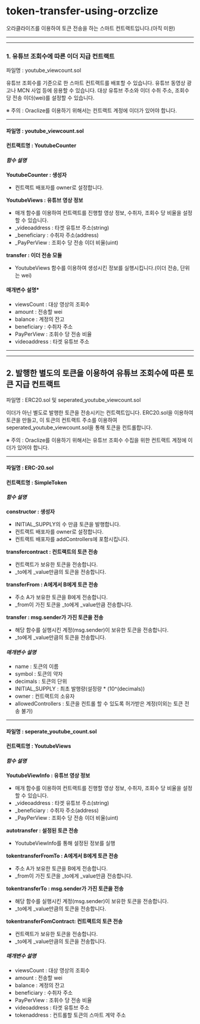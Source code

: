 ﻿
token-transfer-using-orzclize
=============================


오라클라이즈를 이용하여 토큰 전송을 하는 스마트 컨트랙트입니다.(아직 미완)

------------


------------


### 1. 유튜브 조회수에 따른 이더 지급 컨트랙트
파일명 : youtube_viewcount.sol    

유튜브 조회수를 기준으로 한 스마트 컨트랙트를 배포할 수 있습니다. 유튜브 동영상 광고나 MCN 사업 등에 응용할 수 있습니다.
대상 유튜브 주소와 이더 수취 주소, 조회수당 전송 이더(wei)를 설정할 수 있습니다.

※ 주의 : Oraclize를 이용하기 위해서는 컨트랙트 계정에 이더가 있어야 합니다.
  
  --------
#### 파일명 : youtube_viewcount.sol
#### 컨트랙트명 : YoutubeCounter
#### *함수 설명*

**YoutubeCounter : 생성자**
- 컨트랙트 배포자를 owner로 설정합니다.

**YoutubeViews : 유튜브 영상 정보**
- 매개 함수를 이용하여 컨트랙트를 진행할 영상 정보, 수취자, 조회수 당 비율을 설정할 수 있습니다.
- _videoaddress : 타겟 유튜브 주소(string)
- _beneficiary : 수취자 주소(address)
 - _PayPerView : 조회수 당 전송 이더 비율(uint)

**transfer : 이더 전송 모듈**
- YoutubeViews 함수를 이용하여 생성시킨 정보를 실행시킵니다.(이더 전송, 단위는 wei)
  

#### 매개변수 설명*
- viewsCount : 대상 영상의 조회수
- amount : 전송할 wei
- balance : 계정의 잔고
- beneficiary : 수취자 주소
- PayPerView : 조휘수 당 전송 비율
- videoaddress : 타겟 유튜브 주소

-------

------------


## 2. 발행한 별도의 토큰을 이용하여 유튜브 조회수에 따른 토큰 지급 컨트랙트
파일명 : ERC20.sol 및 seperated_youtube_viewcount.sol

이더가 아닌 별도로 발행한 토큰을 전송시키는 컨트랙트입니다.
ERC20.sol을 이용하여 토큰을 만들고, 이 토큰의 컨트랙트 주소를 이용하여 seperated_youtube_viewcount.sol을 통해 토큰을 컨트롤합니다.

※ 주의 : Oraclize를 이용하기 위해서는 유튜브 조회수 수집을 위한 컨트랙트 계정에 이더가 있어야 합니다.

------------
#### 파일명 : ERC-20.sol
#### 컨트랙트명 : SimpleToken
#### *함수 설명*

**constructor : 생성자**
- INITIAL_SUPPLY의 수 만큼 토큰을 발행합니다.
- 컨트랙트 배포자를 owner로 설정합니다.
- 컨트랙트 배포자를 addControllers에 포함시킵니다.

**transfercontract : 컨트랙트의 토큰 전송**
- 컨트랙트가 보유한 토큰을 전송합니다.
- _to에게 _value만큼의 토큰을 전송합니다.

**transferFrom : A에게서 B에게 토큰 전송**
- 주소 A가 보유한 토큰을 B에게 전송합니다.
- _from이 가진 토큰을 _to에게 _value만큼 전송합니다.

**transfer : msg.sender가 가진 토큰을 전송**
- 해당 함수를 실행시킨 계정(msg.sender)이 보유한 토큰을 전송합니다.
- _to에게 _value만큼의 토큰을 전송합니다.


#### *매개변수 설명*
- name : 토큰의 이름
- symbol : 토큰의 약자
- decimals : 토큰의 단위
- INITIAL_SUPPLY : 최초 발행량(설정량 * (10^(decimals))
- owner : 컨트랙트의 소유자
- allowedControllers : 토큰을 컨트롤 할 수 있도록 허가받은 계정(이외는 토큰 전송 불가)

------------
#### 파일명 : seperate_youtube_count.sol
#### 컨트랙트명 : YoutubeViews
#### *함수 설명*

**YoutubeViewInfo : 유튜브 영상 정보**
- 매개 함수를 이용하여 컨트랙트를 진행할 영상 정보, 수취자, 조회수 당 비율을 설정할 수 있습니다.
- _videoaddress : 타겟 유튜브 주소(string)
- _beneficiary : 수취자 주소(address)
 - _PayPerView : 조회수 당 전송 이더 비율(uint)

**autotransfer : 설정된 토큰 전송**
- YoutubeViewInfo를 통해 설정된 정보를 실행

**tokentransferFromTo : A에게서 B에게 토큰 전송**
- 주소 A가 보유한 토큰을 B에게 전송합니다.
- _from이 가진 토큰을 _to에게 _value만큼 전송합니다.

**tokentransferTo : msg.sender가 가진 토큰을 전송**
- 해당 함수를 실행시킨 계정(msg.sender)이 보유한 토큰을 전송합니다.
- _to에게 _value만큼의 토큰을 전송합니다.

**tokentransferFomContract: 컨트랙트의 토큰 전송**
- 컨트랙트가 보유한 토큰을 전송합니다.
- _to에게 _value만큼의 토큰을 전송합니다.




#### *매개변수 설명*
- viewsCount : 대상 영상의 조회수
- amount : 전송할 wei
- balance : 계정의 잔고
- beneficiary : 수취자 주소
- PayPerView : 조휘수 당 전송 비율
- videoaddress : 타겟 유튜브 주소
- tokenaddress : 컨트롤할 토큰의 스마트 계약 주소
